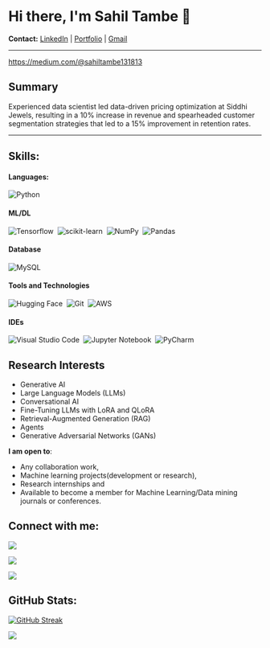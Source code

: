 # Hi there, I'm Sahil Tambe 👋
 
**Contact:** [LinkedIn](https://www.linkedin.com/in/sahil-tambe) | [Portfolio](https://sahiltambe1996.github.io) | [Gmail](https://mail.google.com/mail/?view=cm&fs=1&to=sahiltambe1996@gmail.com)

---
https://medium.com/@sahiltambe131813
## Summary

Experienced data scientist led data-driven pricing optimization at Siddhi Jewels, resulting in a 10% increase in revenue and spearheaded customer segmentation strategies that led to a 15% improvement in retention rates.

---

## Skills:

#### Languages:

![Python](https://img.shields.io/badge/Python-3776AB?style=for-the-badge&logo=python&logoColor=white)&nbsp;

#### ML/DL

![Tensorflow](https://img.shields.io/badge/TensorFlow-FF6F00?style=for-the-badge&logo=tensorflow&logoColor=white)&nbsp;
![scikit-learn](https://img.shields.io/badge/scikit--learn-%23F7931E.svg?style=for-the-badge&logo=scikit-learn&logoColor=white)&nbsp;
![NumPy](https://img.shields.io/badge/numpy-%23013243.svg?style=for-the-badge&logo=numpy&logoColor=white)&nbsp;
![Pandas](https://img.shields.io/badge/pandas-%23150458.svg?style=for-the-badge&logo=pandas&logoColor=white)&nbsp;

#### Database

![MySQL](https://img.shields.io/badge/MySQL-00000F?style=for-the-badge&logo=mysql&logoColor=white)&nbsp;

#### Tools and Technologies

![Hugging Face](https://img.shields.io/badge/HuggingFace-running-success)&nbsp;
![Git](https://img.shields.io/badge/GIT-E44C30?style=for-the-badge&logo=git&logoColor=white)&nbsp;
![AWS](https://img.shields.io/badge/Amazon_AWS-232F3E?style=flat&logo=amazon-aws&logoColor=white)&nbsp;


#### IDEs

![Visual Studio Code](https://img.shields.io/badge/Visual%20Studio%20Code-0078d7.svg?style=for-the-badge&logo=visual-studio-code&logoColor=white)&nbsp;
![Jupyter Notebook](https://img.shields.io/badge/jupyter-%23FA0F00.svg?style=for-the-badge&logo=jupyter&logoColor=white)&nbsp;
![PyCharm](https://img.shields.io/badge/pycharm-143?style=for-the-badge&logo=pycharm&logoColor=black&color=black&labelColor=green)&nbsp;


## Research Interests

- Generative AI
- Large Language Models (LLMs)
- Conversational AI
- Fine-Tuning LLMs with LoRA and QLoRA
- Retrieval-Augmented Generation (RAG)
- Agents
- Generative Adversarial Networks (GANs)

 **I am open to**:

- Any collaboration work,
- Machine learning projects(development or research),
- Research internships and
- Available to become a member for Machine Learning/Data mining journals or conferences.

## Connect with me:

<p align = "center">

[<img src ="https://img.shields.io/badge/website-%23.svg?&style=for-the-badge&logo=www&logoColor=white%22&color=black">](https://sahiltambe.github.io/sahiltambe.portfolio.in/)

[<img src="https://img.shields.io/badge/linkedin-%2312100E.svg?&style=for-the-badge&logo=linkedin&logoColor=white&color=black" />](https://www.linkedin.com/in/sahil-tambe)

[<img src="https://img.shields.io/badge/medium-%2312100E.svg?&style=for-the-badge&logo=medium&logoColor=white&color=black" />](https://medium.com/@themlphdstudent)

</p>

## GitHub Stats:

[![GitHub Streak](https://streak-stats.demolab.com?user=sahiltambe&theme=dark&border_radius=3&mode=weekly&exclude_days=Sun%2CSat&hide_longest_streak=true)](https://git.io/streak-stats)

[![](https://visitcount.itsvg.in/api?id=sahiltambe1996&icon=5&color=3)](https://visitcount.itsvg.in)


<!--
**sahiltambe/sahiltambe** is a ✨ _special_ ✨ repository because its `README.md` (this file) appears on your GitHub profile.

Here are some ideas to get you started:

- 🔭 I’m currently working on ...
- 🌱 I’m currently learning ...
- 👯 I’m looking to collaborate on ...
- 🤔 I’m looking for help with ...
- 💬 Ask me about ...
- 📫 How to reach me: ...
- 😄 Pronouns: ...
- ⚡ Fun fact: ...
-->